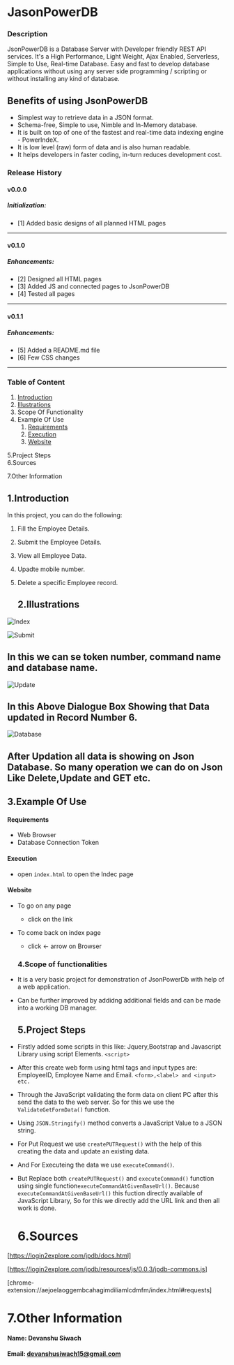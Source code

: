 # JasonPowerDB
### Description
JsonPowerDB is a Database Server with Developer friendly REST API services. It's a High Performance, Light Weight, Ajax Enabled, Serverless, Simple to Use, Real-time Database. Easy and fast to develop database applications without using any server side programming / scripting or without installing any kind of database.

## Benefits of using JsonPowerDB
- Simplest way to retrieve data in a JSON format.
- Schema-free, Simple to use, Nimble and In-Memory database.
- It is built on top of one of the fastest and real-time data indexing engine - PowerIndeX.
- It is low level (raw) form of data and is also human readable.
- It helps developers in faster coding, in-turn reduces development cost.

### Release History
#### v0.0.0  
##### Initialization:
- [1] Added basic designs of all planned HTML pages
---
#### v0.1.0  
##### Enhancements:
- [2] Designed all HTML pages
- [3] Added JS and connected pages to JsonPowerDB
- [4] Tested all pages
---
#### v0.1.1  
##### Enhancements:
- [5] Added a README.md file
- [6] Few CSS changes
---


### Table of Content
1. [Introduction](#introduction)
2. [Illustrations](#Illustrations)
3.  Scope Of Functionality
4. Example Of Use 
   1. [Requirements](#requirements)
   2. [Execution](#execution)
   3. [Website](#website)
   
5.Project Steps  
6.Sources 

   7.Other Information

## 1.Introduction
In this project, you can do the following:
1. Fill the Employee Details.
2. Submit the Employee Details.
3. View all Employee Data.
4. Upadte mobile number.
5. Delete a specific Employee record.


   ## 2.Illustrations
![Index](https://github.com/Devan5622/Web/blob/main/Screenshot/Screenshot%20(94).png)

![Submit](https://github.com/Devan5622/Web/blob/main/Screenshot/Screenshot%20(95).png)
## In this we can se token number, command name and database name.

![Update](https://github.com/Devan5622/Web/blob/main/Screenshot/Screenshot%20(96).png)
## In this Above Dialogue Box Showing that Data updated in Record Number 6.

![Database](https://github.com/Devan5622/Web/blob/main/Screenshot/Screenshot%20(97).png) 
## After Updation all data is showing on Json Database. So many operation we can do on Json Like Delete,Update and GET etc.
   
   ## 3.Example Of Use
#### Requirements
  * Web Browser
  * Database Connection Token
#### Execution
* open `index.html` to open the Indec page
#### Website
* To go on any page
  * click on the link
* To come back on index page
  * click <- arrow on Browser

   ### 4.Scope of functionalities
* It is a very basic project for demonstration of JsonPowerDb with help of a web application. 
* Can be further improved by addidng additional fields and can be made into a working DB manager.


   ## 5.Project Steps
* Firstly added some scripts in this like: Jquery,Bootstrap and Javascript Library using script Elements. `<script>`
* After this create web form using html tags and input types are: EmployeeID, Employee Name and Email. `<form>,<label> and <input> etc.`
* Through the JavaScript validating the form data on client PC after this send the data to the web server. So for this we use the `ValidateGetFormData()` function.
* Using `JSON.Stringify()` method converts a JavaScript Value to a JSON string.
* For Put Request we use `createPUTRequest()` with the help of this creating the data and update an existing data.
* And For Executeing the data we use `executeCommand()`.
* But Replace both `createPUTRequest()` and `executeCommand()` function using single function`executeCommandAtGivenBaseUrl()`. Because `executeCommandAtGivenBaseUrl()`
this fuction directly available of JavaScript Library, So for this we directly add the URL link and then all work is done.

   # 6.Sources
[https://login2explore.com/jpdb/docs.html]

[https://login2explore.com/jpdb/resources/js/0.0.3/jpdb-commons.js]

[chrome-extension://aejoelaoggembcahagimdiliamlcdmfm/index.html#requests]

   # 7.Other Information

#### Name: Devanshu Siwach
#### Email: devanshusiwach15@gmail.com




 


